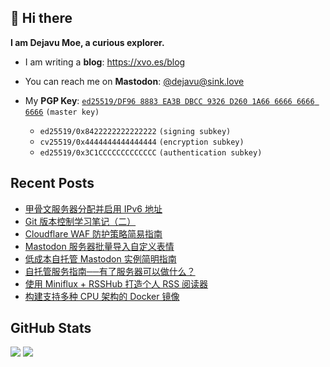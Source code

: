 ## 👋 Hi there

**I am Dejavu Moe, a curious explorer.**

- I am writing a **blog**: https://xvo.es/blog
- You can reach me on **Mastodon**: [@dejavu@sink.love](https://sink.love/@dejavu)
- My **PGP Key**: [`ed25519/DF96 8883 EA3B DBCC 9326 D260 1A66 6666 6666 6666`](https://xvo.es/pgp) `(master key)`

  - `ed25519/0x8422222222222222` `(signing subkey)`
  - `cv25519/0x4444444444444444` `(encryption subkey)`
  - `ed25519/0x3C1CCCCCCCCCCCCC` `(authentication subkey)`

## Recent Posts

<!-- BLOG-POST-LIST:START -->
- [甲骨文服务器分配并启用 IPv6 地址](https://dejavu.moe/posts/oracle-instance-enable-ipv6-support-with-debian/)
- [Git 版本控制学习笔记（二）](https://dejavu.moe/posts/git-note-2/)
- [Cloudflare WAF 防护策略简易指南](https://dejavu.moe/posts/cloudflare-waf-set-up-guide/)
- [Mastodon 服务器批量导入自定义表情](https://dejavu.moe/posts/mastodon-custom-emoji/)
- [低成本自托管 Mastodon 实例简明指南](https://dejavu.moe/posts/selfhosted-mastodon-instance-with-docker/)
- [自托管服务指南──有了服务器可以做什么？](https://dejavu.moe/posts/what-a-server-used-for/)
- [使用 Miniflux + RSSHub 打造个人 RSS 阅读器](https://dejavu.moe/posts/build-rss-reader-with-rsshub-and-miniflux/)
- [构建支持多种 CPU 架构的 Docker 镜像](https://dejavu.moe/posts/build-multiarch-docker-image/)
<!-- BLOG-POST-LIST:END -->

## GitHub Stats

![](https://fastly.jsdelivr.net/gh/DejavuMoe/GitHub-Stats@latest/generated/overview.svg)
![](https://fastly.jsdelivr.net/gh/DejavuMoe/GitHub-Stats@latest/generated/languages.svg)
